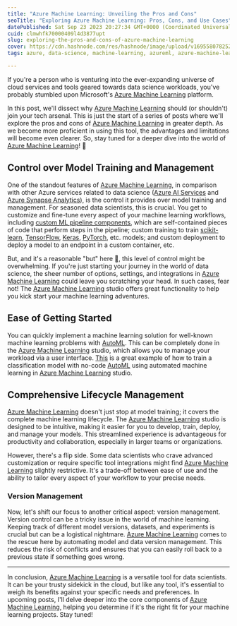 ```yaml
---
title: "Azure Machine Learning: Unveiling the Pros and Cons"
seoTitle: "Exploring Azure Machine Learning: Pros, Cons, and Use Cases"
datePublished: Sat Sep 23 2023 20:27:34 GMT+0000 (Coordinated Universal Time)
cuid: clmwhfk70000409l4d3877upt
slug: exploring-the-pros-and-cons-of-azure-machine-learning
cover: https://cdn.hashnode.com/res/hashnode/image/upload/v1695580782520/67c3ccdb-df20-4b47-a5db-6375b98d26d4.png
tags: azure, data-science, machine-learning, azureml, azure-machine-learning

---
```


If you're a person who is venturing into the ever-expanding universe of cloud services and tools geared towards data science workloads, you've probably stumbled upon Microsoft's [Azure Machine Learning](https://learn.microsoft.com/en-us/azure/machine-learning/?view=azureml-api-2) platform.

In this post, we'll dissect why [Azure Machine Learning](https://learn.microsoft.com/en-us/azure/machine-learning/?view=azureml-api-2) should (or shouldn't) join your tech arsenal. This is just the start of a series of posts where we'll explore the pros and cons of  [Azure Machine Learning](https://learn.microsoft.com/en-us/azure/machine-learning/?view=azureml-api-2) in greater depth. As we become more proficient in using this tool, the advantages and limitations will become even clearer. So, stay tuned for a deeper dive into the world of [Azure Machine Learning](https://learn.microsoft.com/en-us/azure/machine-learning/?view=azureml-api-2)! 🚀

## Control over Model Training and Management

One of the standout features of [Azure Machine Learning](https://learn.microsoft.com/en-us/azure/machine-learning/?view=azureml-api-2), in comparison with other Azure services related to data science ([Azure AI Services](https://learn.microsoft.com/en-us/azure/ai-services/) and [Azure Synapse Analytics](https://learn.microsoft.com/en-us/azure/synapse-analytics/)), is the control it provides over model training and management. For seasoned data scientists, this is crucial. You get to customize and fine-tune every aspect of your machine learning workflows, including [custom ML pipeline components](https://learn.microsoft.com/en-us/azure/machine-learning/how-to-create-component-pipeline-python?view=azureml-api-2), which are self-contained pieces of code that perform steps in the pipeline; custom training to train [scikit-learn](https://scikit-learn.org), [TensorFlow](https://www.tensorflow.org/), [Keras](https://keras.io/), [PyTorch](https://pytorch.org/), etc. models; and custom deployment to deploy a model to an endpoint in a custom container, etc.

But, and it's a reasonable "but" here 🤔, this level of control might be overwhelming. If you're just starting your journey in the world of data science, the sheer number of options, settings, and integrations in [Azure Machine Learning](https://learn.microsoft.com/en-us/azure/machine-learning/?view=azureml-api-2) could leave you scratching your head. In such cases, fear not! The [Azure Machine Learning](https://learn.microsoft.com/en-us/azure/machine-learning/?view=azureml-api-2) studio offers great functionality to help you kick start your machine learning adventures.

## Ease of Getting Started

You can quickly implement a machine learning solution for well-known machine learning problems with [AutoML](https://learn.microsoft.com/en-us/azure/machine-learning/concept-automated-ml?view=azureml-api-2). This can be completely done in the [Azure Machine Learning](https://learn.microsoft.com/en-us/azure/machine-learning/?view=azureml-api-2) studio, which allows you to manage your workload via a user interface. [This](https://learn.microsoft.com/en-us/azure/machine-learning/tutorial-first-experiment-automated-ml?view=azureml-api-2) is a great example of how to train a classification model with no-code [AutoML](https://learn.microsoft.com/en-us/azure/machine-learning/concept-automated-ml?view=azureml-api-2) using automated machine learning in [Azure Machine Learning](https://learn.microsoft.com/en-us/azure/machine-learning/?view=azureml-api-2) studio.

## Comprehensive Lifecycle Management

[Azure Machine Learning](https://learn.microsoft.com/en-us/azure/machine-learning/?view=azureml-api-2) doesn't just stop at model training; it covers the complete machine learning lifecycle. The [Azure Machine Learning](https://learn.microsoft.com/en-us/azure/machine-learning/?view=azureml-api-2) studio is designed to be intuitive, making it easier for you to develop, train, deploy, and manage your models. This streamlined experience is advantageous for productivity and collaboration, especially in larger teams or organizations.

However, there's a flip side. Some data scientists who crave advanced customization or require specific tool integrations might find [Azure Machine Learning](https://learn.microsoft.com/en-us/azure/machine-learning/?view=azureml-api-2) slightly restrictive. It's a trade-off between ease of use and the ability to tailor every aspect of your workflow to your precise needs.

### Version Management

Now, let's shift our focus to another critical aspect: version management. Version control can be a tricky issue in the world of machine learning. Keeping track of different model versions, datasets, and experiments is crucial but can be a logistical nightmare. [Azure Machine Learning](https://learn.microsoft.com/en-us/azure/machine-learning/?view=azureml-api-2) comes to the rescue here by automating model and data version management. This reduces the risk of conflicts and ensures that you can easily roll back to a previous state if something goes wrong.

---

In conclusion, [Azure Machine Learning](https://learn.microsoft.com/en-us/azure/machine-learning/?view=azureml-api-2) is a versatile tool for data scientists. It can be your trusty sidekick in the cloud, but like any tool, it's essential to weigh its benefits against your specific needs and preferences. In upcoming posts, I'll delve deeper into the core components of [Azure Machine Learning](https://learn.microsoft.com/en-us/azure/machine-learning/?view=azureml-api-2), helping you determine if it's the right fit for your machine learning projects. Stay tuned!